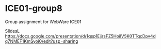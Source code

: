 # ICE01-group8
Group assignment for WebWare ICE01

SlidesL https://docs.google.com/presentation/d/1qsp1EjjrsFZ5HoilV5K0TTqcDpv4dq7NMEF1KmSyoi0/edit?usp=sharing